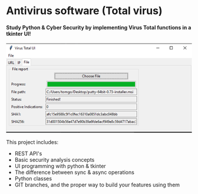 # Antivirus software (Total virus)
#### Study Python & Cyber Security by implementing Virus Total functions in a tkinter UI!

![Example](resources/Ex.PNG)

This project includes:
- REST API's
- Basic security analysis concepts
- UI programming with python & tkinter
- The difference between sync & async operations
- Python classes
- GIT branches, and the proper way to build your features using them
